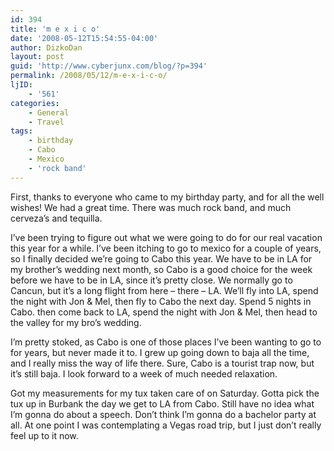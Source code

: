 ```yaml
---
id: 394
title: 'm e x i c o'
date: '2008-05-12T15:54:55-04:00'
author: DizkoDan
layout: post
guid: 'http://www.cyberjunx.com/blog/?p=394'
permalink: /2008/05/12/m-e-x-i-c-o/
ljID:
    - '561'
categories:
    - General
    - Travel
tags:
    - birthday
    - Cabo
    - Mexico
    - 'rock band'
---
```


First, thanks to everyone who came to my birthday party, and for all the well wishes! We had a great time. There was much rock band, and much cerveza’s and tequilla.

I’ve been trying to figure out what we were going to do for our real vacation this year for a while. I’ve been itching to go to mexico for a couple of years, so I finally decided we’re going to Cabo this year. We have to be in LA for my brother’s wedding next month, so Cabo is a good choice for the week before we have to be in LA, since it’s pretty close. We normally go to Cancun, but it’s a long flight from here – there – LA. We’ll fly into LA, spend the night with Jon &amp; Mel, then fly to Cabo the next day. Spend 5 nights in Cabo. then come back to LA, spend the night with Jon &amp; Mel, then head to the valley for my bro’s wedding.

I’m pretty stoked, as Cabo is one of those places I’ve been wanting to go to for years, but never made it to. I grew up going down to baja all the time, and I really miss the way of life there. Sure, Cabo is a tourist trap now, but it’s still baja. I look forward to a week of much needed relaxation.

Got my measurements for my tux taken care of on Saturday. Gotta pick the tux up in Burbank the day we get to LA from Cabo. Still have no idea what I’m gonna do about a speech. Don’t think I’m gonna do a bachelor party at all. At one point I was contemplating a Vegas road trip, but I just don’t really feel up to it now.